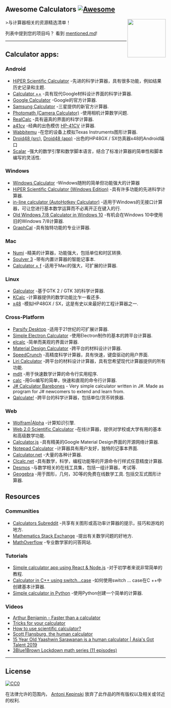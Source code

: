 <div class="github-widget" data-repo="xxczaki/awesome-calculators"></div>

## Awesome Calculators [![Awesome](https://awesome.re/badge.svg)](https://awesome.re)

[<img src="https://i.imgur.com/9q98DcX.png" align="right" width="120">](https://raw.githubusercontent.com/xxczaki/awesome-calculators)

&gt;与计算器相关的资源精选清单！

列表中提到您的项目吗？ 看到 [mentioned.md](https://github.com/xxczaki/awesome-calculators/blob/master/mentioned.md)!


  ---

## Calculator apps:

### Android
- [HiPER Scientific Calculator](https://play.google.com/store/apps/details?id=cz.hipercalc&hl=en) -先进的科学计算器，具有很多功能，例如结果历史记录和主题.
- [Calculator ++](https://play.google.com/store/apps/details?id=org.solovyev.android.calculator&hl=en) -具有现代Google材料设计界面的科学计算器.
- [Google Calculator](https://play.google.com/store/apps/details?id=com.google.android.calculator&hl=en) -Google的官方计算器.
- [Samsung Calculator](https://play.google.com/store/apps/details?id=com.sec.android.app.popupcalculator&hl=en) -三星提供的新官方计算器.
- [Photomath (Camera Calculator)](https://play.google.com/store/apps/details?id=com.microblink.photomath&hl=en) -使用相机计算数学问题.
- [RealCalc](https://play.google.com/store/apps/details?id=uk.co.nickfines.RealCalc&hl=en) -具有逼真的界面的科学计算器.
- [a41cv](https://play.google.com/store/apps/details?id=dk.andsen.hp41&hl=en) -经典的出色模仿 [HP-41CV](http://www.hpmuseum.org/hp41.htm) 计算器.
- [Wabbitemu](https://play.google.com/store/apps/details?id=com.Revsoft.Wabbitemu&hl=en) -在您的设备上模拟Texas Instruments图形计算器.
- [Droid48 (src)](https://github.com/shagr4th/droid48/tree/master/app/src/main), [Droid48 (app)](https://play.google.com/store/apps/details?id=org.ab.x48) -出色的HP48GX / SX仿真器x48的Android端口
- [Scalar](https://scalarmath.org/) -强大的数学引擎和数学脚本语言，结合了标准计算器的简单性和脚本编写的灵活性.

### Windows
- [Windows Calculator](https://github.com/Microsoft/calculator) -Windows随附的简单但功能强大的计算器
- [HiPER Scientific Calculator (Windows Edition)](http://hiperdevelopment.wixsite.com/hipercalc) -具有许多功能的先进科学计算器.
- [in-line calculator (AutoHotkey Calculator)](https://github.com/davebrny/in-line-calculator) -适用于Windows的无接口计算器，可让您进行基本数学运算而不必离开正在键入的行.
- [Old Windows 7/8 Calculator in Windows 10](https://winaero.com/download.php?view.1795) -有机会在Windows 10中使用旧的Windows 7/8计算器.
- [GraphCal](http://www.graphcalc.com/) -具有独特功能的专业计算器.

### Mac
- [Numi](https://numi.io/) -精美的计算器，功能强大，包括单位和时区转换.
- [Soulver 3](https://soulver.app/) -带有内置计算器的智能记事本.
- [Calculator + ƒ](https://www.phnsft.com/products/calculator/) -适用于Mac的强大，可扩展的计算器.

### Linux
- [Galculator](https://github.com/galculator/galculator) -基于GTK 2 / GTK 3的科学计算器.
- [KCalc](https://github.com/KDE/kcalc) -计算器提供的数学功能比乍一看还多.
- [x48](https://github.com/gwenhael-le-moine/x48) -模拟HP48GX / SX，这是有史以来最好的工程计算器之一.

### Cross-Platform
- [Parsify Desktop](https://parsify.app) -适用于21世纪的可扩展计算器.
- [Simple Electron Calculator](https://github.com/DCKT/electron-calculator) -使用Electron制作的基本的跨平台计算器.
- [elcalc](https://github.com/xxczaki/elcalc) -简单而美观的界面计算器.
- [Material Design Calculator](https://github.com/lirios/calculator) -跨平台的材料设计计算器.
- [SpeedCrunch](http://www.speedcrunch.org/) -高精度科学计算器，具有快速，键盘驱动的用户界面.
- [Liri Calculator](https://liri.io/apps/calculator/) -跨平台的材料设计计算器，具有您希望现代计算器提供的所有功能.
- [mdlt](https://github.com/metadelta/mdlt) -用于快速数学计算的命令行实用程序.
- [calc](https://github.com/alfredxing/calc) -用Go编写的简单，快速和直观的命令行计算器.
- [J# Calculator Barebones](https://github.com/KrzysztofSzewczyk/JSharpCalculator) - Very simple calculator written in J#. Made as program for J# newcomers to extend and learn from.
- [Qalculate!](https://qalculate.github.io/) -跨平台的科学计算器，包括单位/货币转换器.

### Web
- [Wolfram|Alpha](https://www.wolframalpha.com/) -计算知识引擎.
- [Web 2.0 Scientific Calculator](http://web2.0calc.com/) -在线计算器，提供对学校或大学有用的基本和高级数学功能.
- [Calculator.js](https://material-calculator.netlify.com/) -具有精美的Google Material Design界面的开源网络计算器.
- [Notepad Calculator](http://notepadcalculator.com/) -计算器具有用户友好，独特的记事本界面.
- [Calculator.net](http://www.calculator.net/) -大量的各种计算器.
- [Clcalc.net](https://clcalc.net/) -具有数学，科学，编程功能等的开源命令行样式任意精度计算器.
- [Desmos](https://www.desmos.com/) -与数学相关的在线工具集，包括一组计算器，考试等.
- [Geogebra](https://www.geogebra.org/)  -用于图形，几何，3D等的免费在线数学工具. 包括交互式图形计算器.

## Resources

### Communities
- [Calculators Subreddit](https://www.reddit.com/r/calculators/) -共享有关图形或高功率计算器的提示，技巧和游戏的地方.
- [Mathematics Stack Exchange](https://math.stackexchange.com/) -提出有关数学问题的好地方.
- [MathOverflow](https://mathoverflow.net/) -专业数学家的问答网站.

### Tutorials
- [Simple calculator app using React & Node.js](https://www.codementor.io/azeezolaniran2016/a-simple-calculator-app-using-react-and-node-a0ubeooxk) -对于初学者来说非常简单的教程.
- [Calculator in C++ using switch...case](https://www.programiz.com/cpp-programming/examples/calculator-switch-case) -如何使用switch ... case在C ++中创建基本计算器.
- [Simple calculator in Python](https://www.programiz.com/python-programming/examples/calculator) -使用Python创建一个简单的计算器.

### Videos
- [Arthur Benjamin - Faster than a calculator](https://www.youtube.com/watch?v=e4PTvXtz4GM)
- [Tricks for your calculator](https://www.youtube.com/watch?v=3GfuVDtGhWo)
- [How to use scientific calculator?](https://www.youtube.com/watch?v=3GfuVDtGhWo)
- [Scott Flansburg, the human calculator](https://www.youtube.com/watch?v=WhtvLpi8Z1M)
- [15 Year Old Yaashwin Sarawanan is a human calculator | Asia's Got Talent 2019](https://www.youtube.com/watch?v=kvymoFdjuHw)
- [3Blue1Brown Lockdown math series (11 episodes)](https://www.youtube.com/playlist?list=PLZHQObOWTQDP5CVelJJ1bNDouqrAhVPev)

---

## License

[![CC0](http://mirrors.creativecommons.org/presskit/buttons/88x31/svg/cc-zero.svg)](https://creativecommons.org/publicdomain/zero/1.0/)

在法律允许的范围内， [Antoni Kepinski](https://akepinski.me) 放弃了此作品的所有版权以及相关或邻近的权利.
